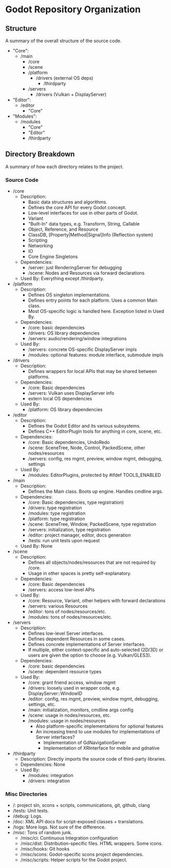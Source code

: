 # Godot Repository Organization

## Structure

A summary of the overall structure of the source code.

- "Core":
    - /main
        - /core
        - /scene
        - /platform
            - /drivers (external OS deps)
                - /thirdparty
        - /servers
            - /drivers (Vulkan + DisplayServer)
- "Editor":
    - /editor
        - "Core"
- "Modules":
    - /modules
        - "Core"
        - "Editor"
        - /thirdparty

## Directory Breakdown

A summary of how each directory relates to the project.

### Source Code

- /core
    - Description:
        - Basic data structures and algorithms.
        - Defines the core API for every Godot concept.
        - Low-level interfaces for use in other parts of Godot.
        - Variant
        - "Built-In" data types, e.g. Transform, String, Callable
        - Object, Reference, and Resource
        - ClassDB, [Property|Method|Signal]Info (Reflection system)
        - Scripting
        - Networking
        - IO
        - Core Engine Singletons
    - Dependencies:
        - /server: just RenderingServer for debugging
        - /scene: Nodes and Resources via forward declarations
    - Used By:
        Everything except /thirdparty.
- /platform
    - Description:
        - Defines OS singleton implementations.
        - Defines entry points for each platform. Uses a common Main class.
        - Most OS-specific logic is handled here. Exception listed in Used By.
    - Dependencies:
        - /core: basic dependencies
        - /drivers: OS library dependencies
        - /servers: audio/rendering/window integrations
    - Used By:
        - /servers: concrete OS-specific DisplayServer impls
        - /modules: optional features: module interface, submodule impls
- /drivers
    - Description:
        - Defines wrappers for local APIs that may be shared between platforms.
    - Dependencies:
        - /core: Basic dependencies
        - /servers: Vulkan uses DisplayServer info
        - extern local OS dependencies
    - Used By:
        - /platform: OS library dependencies
- /editor
    - Description:
        - Defines the Godot Editor and its various subsystems.
        - Defines C++ EditorPlugin tools for anything in core, scene, etc.
    - Dependencies:
        - /core: Basic dependencies, UndoRedo
        - /scene: SceneTree, Node, Control, PackedScene, other nodes/resources
        - /servers: config, res mgmt, preview, window mgmt, debugging, settings
    - Used By:
        - /modules: EditorPlugins, protected by #ifdef TOOLS_ENABLED
- /main
    - Description:
        - Defines the Main class. Boots up engine. Handles cmdline args.
    - Dependencies:
        - /core: Basic dependencies, type registration)
        - /drivers: type registration
        - /modules: type registration
        - /platform: type registration
        - /scene: SceneTree, Window, PackedScene, type registration
        - /servers: initialization, type registration
        - /editor: project manager, editor, docs generation
        - /tests: run unit tests upon request
    - Used By:
        None
- /scene
    - Description:
        - Defines all objects/nodes/resources that are not required by /core.
        - Usage in other spaces is pretty self-explanatory.
    - Dependencies:
        - /core: Basic dependencies
        - /servers: access low-level APIs
    - Used By:
        - /core: Resource, Variant, other helpers with forward declarations
        - /servers: various Resources
        - /editor: tons of nodes/resources/etc.
        - /modules: tons of nodes/resources/etc.
- /servers
    - Description:
        - Defines low-level Server interfaces.
        - Defines dependent Resources in some cases.
        - Defines concrete implementations of Server interfaces.
        - If multiple, either context-specific and auto-selected (2D/3D) or users are given the option to choose (e.g. Vulkan/GLES3).
    - Dependencies:
        - /core: basic dependencies
        - /scene: dependent resource types
    - Used By:
        - /core: grant friend access, window mgmt
        - /drivers: loosely used in wrapper code, e.g. DisplayServer::WindowID
        - /editor: config, res mgmt, preview, window mgmt, debugging, settings, etc.
        - /main: initialization, monitors, cmdline args config
        - /scene: usage in nodes/resources, etc.
        - /modules: usage in nodes/resources
            - Also platform-specific implementations for optional features
            - An increasing trend to use modules for implementations of Server
              interfaces?
                - Implementation of GdNavigationServer
                - Implementation of XRInterface for mobile and gdnative
- /thirdparty
    - Description:
        Directly imports the source code of third-party libraries.
    - Dependencies:
        None
    - Used By:
        - /modules: integration
        - /drivers: integration

### Misc Directories

- /: project sln, scons + scripts, communications, git, github, clang
- /tests: Unit tests.
- /debug: Logs.
- /doc: XML API docs for script-exposed classes + translations.
- /logs: More logs. Not sure of the difference.
- /misc: Tons of random junk.
    - /misc/ci: Continuous Integration configuration
    - /misc/dist: Distribution-specific files. HTML wrappers. Some icons.
    - /misc/hooks: Git hooks
    - /misc/scons: Godot-specific scons project dependencies.
    - /misc/scripts: Helper scripts for the Godot project.
